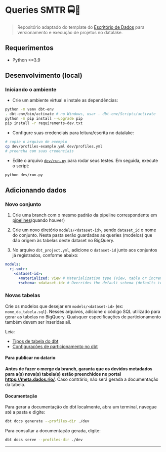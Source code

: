# Queries SMTR 🚍🔎

> Repositório adaptado do template do [Escritório de
> Dados](https://github.com/prefeitura-rio/queries) para versionamento e
> execução de projetos no datalake.

## Requerimentos

* Python <=3.9

## Desenvolvimento (local)

### Iniciando o ambiente

* Crie um ambiente virtual e instale as dependências:

```bash
python -m venv dbt-env
. dbt-env/bin/activate # no Windows, usar . dbt-env/Scripts/activate
python -m pip install --upgrade pip 
pip install -r requirements-dev.txt
```

* Configure suas credenciais para leitura/escrita no datalake:

```bash
# copie o arquivo de exemplo
cp dev/profiles-example.yml dev/profiles.yml
# preencha com suas credenciais
```

* Edite o arquivo [`dev/run.py`](dev/run.py) para rodar seus testes. Em
  seguida, execute o script:

```bash
python dev/run.py
```

## Adicionando dados

### Novo conjunto

1. Crie uma branch com o mesmo padrão da pipeline correspondente em
   [pipelines](https://github.com/prefeitura/pipelines)(quando houver)

2. Crie um novo diretório `models/<dataset-id>`, sendo `dataset_id` o
   nome do conjunto. Nesta pasta serão guardadas as queries (modelos) que dão
   origem às tabelas deste dataset no BigQuery.

3. No arquivo `dbt_project.yml`, adicione o `dataset-id` junto aos
   conjuntos já registrados, conforme abaixo:

```yaml
models:
  rj-smtr:
    <dataset-id>:
      +materialized: view # Materialization type (view, table or incremental)
      +schema: <dataset-id> # Overrides the default schema (defaults to what is set on profiles.yml)
```

### Novas tabelas

Crie os modelos que desejar em `models/<dataset-id>` (ex:
`nome_da_tabela.sql`). Nesses arquivos, adicione o código SQL utilizado
para gerar as tabelas no BigQuery. Quaisquer especificações de particionamento
também devem ser inseridas ali.

Leia:

* [Tipos de tabela do dbt](https://docs.getdbt.com/docs/build/materializations)
* [Configurações de particionamento no dbt](https://docs.getdbt.com/reference/resource-configs/bigquery-configs)

#### Para publicar no datario

**Antes de fazer o merge da branch, garanta que os devidos metadados
para a(s) nova(s) tabela(s) estão preenchidos no portal
<https://meta.dados.rio/>**. Caso contrário, não será gerada a documentação
da tabela.

#### Documentação

Para gerar a documentação do dbt localmente, abra um terminal, navegue até a pasta e digite:

```bash
dbt docs generate --profiles-dir ./dev
```

Para consultar a documentação gerada, digite:

```bash
dbt docs serve --profiles-dir ./dev
```

---
